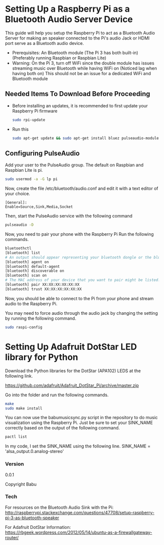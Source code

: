 # Setting Up a Raspberry Pi as a Bluetooth Audio Server Device

This guide will help you setup the Raspberry Pi to act as a Bluetooth Audio Server for making an speaker connected to the Pi's audio Jack or HDMI port serve as a Bluetooth audio device.

  - Prerequisites: An Bluetooth module (The Pi 3 has both built-in) (Preferably running Raspbian or Raspbian Lite)
  - Warning: On the Pi 3, turn off WiFi since the double module has issues streaming music over Bluetooth while having WiFi on (Noticed lag when having both on) This should not be an issue for a dedicated WiFi and Bluetooth module

## Needed Items To Download Before Proceeding

  - Before installing an updates, it is recommended to first update your Raspberry Pi firmware
    ```sh
    sudo rpi-update
    ```
  - Run this
    ```sh
    sudo apt-get update && sudo apt-get install bluez pulseaudio-module-bluetooth python-gobject python-gobject-2 bluez-tools udev
    ```

## Configuring PulseAudio

Add your user to the PulseAudio group. The default on Raspbian and Raspbian Lite is pi.

```sh
sudo usermod -a -G lp pi
```

Now, create the file /etc/bluetooth/audio.conf and edit it with a text editor of your choice.

```
[General]:
Enable=Source,Sink,Media,Socket
```

Then, start the PulseAudio service with the following command

```sh
pulseaudio -D
```

Now, you need to pair your phone with the Raspberry Pi
Run the following commands.
```sh
bluetoothctl
[bluetooth] list
# An output should appear representing your bluetooth dongle or the bluetooth module on the Pi 3
[bluetooth] agent on
[bluetooth] default-agent
[bluetooth] discoverable on
[bluetooth] scan on
# The MAC address of your device that you want to pair might be listed. If so, note down the MAC address that is associated with the name of the device you want to pair
[bluetooth] pair XX:XX:XX:XX:XX:XX
[bluetooth] trust XX:XX:XX:XX:XX:XX
```

Now, you should be able to connect to the Pi from your phone and stream audio to the Raspberry Pi.

You may need to force audio through the audio jack by changing the setting by running the following command.

```sh
sudo raspi-config
```

# Setting Up Adafruit DotStar LED library for Python
Download the Python libraries for the DotStar (APA102) LEDS at the following link.

https://github.com/adafruit/Adafruit_DotStar_Pi/archive/master.zip

Go into the folder and run the following commands.

```sh
make
sudo make install
```

You can now use the babumusicsync.py script in the repository to do music visualization using the Raspberry Pi.
Just be sure to set your SINK_NAME correctly based on the output of the following command.

```sh
pactl list
```

In my code, I set the SINK_NAME using the following line.
SINK_NAME = 'alsa_output.0.analog-stereo'

### Version
0.0.1

Copyright Babu

### Tech

For resources on the Bluetooth Audio Sink with the Pi:
http://raspberrypi.stackexchange.com/questions/47708/setup-raspberry-pi-3-as-bluetooth-speaker

For Adafruit DotStar Information:
https://rbgeek.wordpress.com/2012/05/14/ubuntu-as-a-firewallgateway-router/
